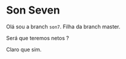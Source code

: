 # Son Seven

Olá sou a branch `son7`.
Filha da branch master.

Será que teremos netos ?

Claro que sim.
